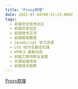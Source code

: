 ```yaml
---
title: "Proxy原理"
date: 2022-07-04T00:51:23.000Z
tags: 
  - 前端中文技术社区
  - 前端开发社区
  - 前端技术交流
  - 前端框架教程
  - JavaScript 学习资源
  - CSS 技巧与最佳实践
  - HTML5 最新动态
  - 前端工程师职业发展
  - 开源前端项目
  - 前端技术趋势
---
```


[Proxy原理](https://blog.csdn.net/qq_41916378/article/details/110057178 "https://blog.csdn.net/qq_41916378/article/details/110057178")
